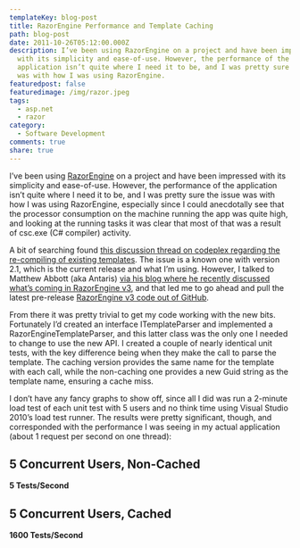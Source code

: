 ```yaml
---
templateKey: blog-post
title: RazorEngine Performance and Template Caching
path: blog-post
date: 2011-10-26T05:12:00.000Z
description: I’ve been using RazorEngine on a project and have been impressed
  with its simplicity and ease-of-use. However, the performance of the
  application isn’t quite where I need it to be, and I was pretty sure the issue
  was with how I was using RazorEngine.
featuredpost: false
featuredimage: /img/razor.jpeg
tags:
  - asp.net
  - razor
category:
  - Software Development
comments: true
share: true
---
```

I’ve been using [RazorEngine](http://razorengine.codeplex.com/) on a project and have been impressed with its simplicity and ease-of-use. However, the performance of the application isn’t quite where I need it to be, and I was pretty sure the issue was with how I was using RazorEngine, especially since I could anecdotally see that the processor consumption on the machine running the app was quite high, and looking at the running tasks it was clear that most of that was a result of csc.exe (C# compiler) activity.

A bit of searching found [this discussion thread on codeplex regarding the re-compiling of existing templates](http://razorengine.codeplex.com/discussions/244527). The issue is a known one with version 2.1, which is the current release and what I’m using. However, I talked to Matthew Abbott (aka Antaris) [via his blog where he recently discussed what’s coming in RazorEngine v3](http://www.fidelitydesign.net/?p=473), and that led me to go ahead and pull the latest pre-release [RazorEngine v3 code out of GitHub](https://github.com/Antaris/RazorEngine).

From there it was pretty trivial to get my code working with the new bits. Fortunately I’d created an interface ITemplateParser and implemented a RazorEngineTemplateParser, and this latter class was the only one I needed to change to use the new API. I created a couple of nearly identical unit tests, with the key difference being when they make the call to parse the template. The caching version provides the same name for the template with each call, while the non-caching one provides a new Guid string as the template name, ensuring a cache miss.

I don’t have any fancy graphs to show off, since all I did was run a 2-minute load test of each unit test with 5 users and no think time using Visual Studio 2010’s load test runner. The results were pretty significant, though, and corresponded with the performance I was seeing in my actual application (about 1 request per second on one thread):

## 5 Concurrent Users, Non-Cached

**5 Tests/Second**

## 5 Concurrent Users, Cached

**1600 Tests/Second**